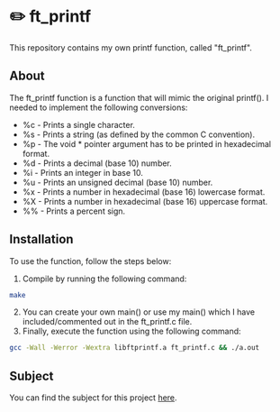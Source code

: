 # ✏️ ft_printf

This repository contains my own printf function, called "ft_printf".

## About

The ft_printf function is a function that will mimic the original printf().
I needed to implement the following conversions:
- %c  - Prints a single character.
- %s  - Prints a string (as defined by the common C convention).
- %p  - The void * pointer argument has to be printed in hexadecimal format.
- %d  - Prints a decimal (base 10) number.
- %i  - Prints an integer in base 10.
- %u  - Prints an unsigned decimal (base 10) number.
- %x  - Prints a number in hexadecimal (base 16) lowercase format.
- %X  - Prints a number in hexadecimal (base 16) uppercase format.
- %%  - Prints a percent sign.

## Installation

To use the function, follow the steps below:

1. Compile by running the following command:
```bash
make
```
2. You can create your own main() or use my main() which I have included/commented out in the ft_printf.c file.
3. Finally, execute the function using the following command: 
```bash
gcc -Wall -Werror -Wextra libftprintf.a ft_printf.c && ./a.out
```

## Subject

You can find the subject for this project [here](https://cdn.intra.42.fr/pdf/pdf/68788/en.subject.pdf).
